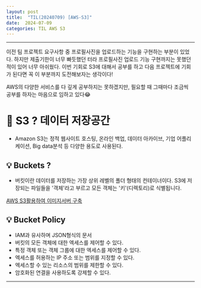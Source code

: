 ```yaml
---
layout: post
title:  "TIL(20240709) [AWS-S3]"
date:  2024-07-09
categories: TIL AWS S3
---
```


----------------------------------------------------------------------------

이전 팀 프로젝트 요구사항 중 프로필사진을 업로드하는 기능을 구현하는 부분이 있었다. 하지만 제출기한이 너무 빠듯했던 터라
프로필사진 업로드 기능 구현까지는 못했던 적이 있어 너무 아쉬웠다.
이번 기회로 S3에 대해서 공부를 하고 다음 프로젝트에 기회가 된다면
꼭 이 부분까지 도전해보자는 생각이다! 

AWS의 다양한 서비스를 다 깊게 공부하지는 못하겠지만, 필요할 때 그때마다 조금씩 공부를 하자는 마음으로 임하고 있다😂 

# 📌 S3 ? 데이터 저장공간
- Amazon S3는 정적 웹사이트 호스팅, 온라인 백업, 데이터 아카이브, 기업 어플리케이션, Big data분석 등 다양한 용도로 사용된다.

## 💡 Buckets ?
- 버킷이란 데이터를 저장하는 가장 상위 레벨의 폴더 형태의 컨테이너이다. S3에 저장되는 파일들을 '객체'라고 부르고 모든 객체는 '키'(디렉토리)로 식별됩니다. 

[AWS S3활용하여 이미지서버 구축](https://merrily-code.tistory.com/142?category=938924)

## 💡 Bucket Policy
- IAM과 유사하며 JSON형식의 문서
- 버킷의 모든 객체에 대한 엑세스를 제어할 수 있다.
- 특정 객체 또는 객체 그룹에 대한 엑세스를 제어할 수 있다.
- 엑세스를 허용하는 IP 주소 또는 범위를 지정할 수 있다.
- 엑세스할 수 있는 리소스의 범위를 제한할 수 있다.
- 암호화된 연결을 사용하도록 강제할 수 있다. 

----------------------------------------------------------------------


